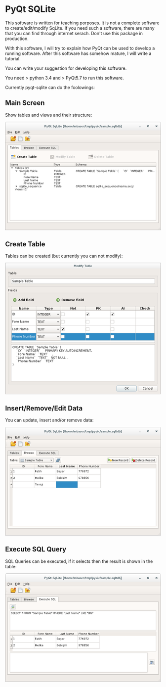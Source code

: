PyQt SQLite
=============

This software is written for teaching porposes. It is not a complete software to create/edit/modify SqLite. If you need such a software,
there are many that you can find through internet serach. Don't use this package in production.

With this software, I will try to explain how PyQt can be used to develop a running software. After this software has somehow mature, I will
write a tutorial.

You can write your suggestion for developing this software.

You need > python 3.4 and > PyQt5.7 to run this software.


Currently pyqt-sqlite can do the foolowings:

Main Screen
--------------
Show tables and views and their structure:

![Screenshot](screenshots/main.png)


Create Table
---------------
Tables can be created (but currently you can not modify):

![Screenshot](screenshots/create_table.png)

Insert/Remove/Edit Data
------------------------
You can update, insert and/or remove data:

![Screenshot](screenshots/table.png)


Execute SQL Query
------------------
SQL Queries can be executed, if it selects then the result is shown in the table:

![Screenshot](screenshots/qury.png)



